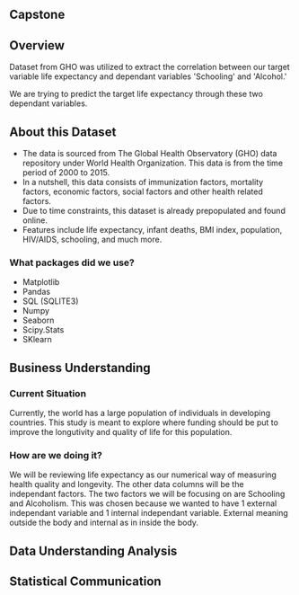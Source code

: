 ## Capstone 

## Overview
Dataset from GHO was utilized to extract the correlation between our target variable life expectancy and dependant variables 'Schooling' and 'Alcohol.'

We are trying to predict the target life expectancy through these two dependant variables.


## About this Dataset
- The data is sourced from The Global Health Observatory (GHO) data repository under World Health Organization.
This data is from the time period of 2000 to 2015.
- In a nutshell, this data consists of immunization factors, mortality factors, economic factors, social factors and other health related factors.
- Due to time constraints, this dataset is already prepopulated and found online.
- Features include life expectancy, infant deaths, BMI index, population, HIV/AIDS, schooling, and much more.


### What packages did we use?
 - Matplotlib
 - Pandas
 - SQL (SQLITE3)
 - Numpy
 - Seaborn
 - Scipy.Stats
 - SKlearn
 
 ## Business Understanding
### Current Situation 
Currently, the world has a large population of individuals in developing countries. This study is meant to explore where funding should be put to improve the longutivity and quality of life for this population.

### How are we doing it?
We will be reviewing life expectancy as our numerical way of measuring health quality and longevity. The other data columns will be the independant factors. The two factors we will be focusing on are Schooling and Alcoholism. This was chosen because we wanted to have 1 external independant variable and 1 internal independant variable. External meaning outside the body and internal as in inside the body. 

## Data Understanding Analysis 


## Statistical Communication 
